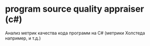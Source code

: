 # program source quality appraiser (c#)
Анализ метрик качества кода программ на C# (метрики Холстеда например, и т.д.)
